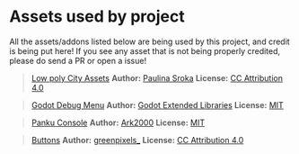 # Assets used by project

All the assets/addons listed below are being used by this project, and credit is being put here!
If you see any asset that is not being properly credited, please do send a PR or open a issue!

> [Low poly City Assets](https://sketchfab.com/3d-models/low-poly-city-assets-3bb6c7a0db9d4acc8d8302932c0c2688)
> **Author:** [Paulina Sroka](https://sketchfab.com/Paulisia)
> **License:** [CC Attribution 4.0](http://creativecommons.org/licenses/by/4.0/)

> [Godot Debug Menu](https://github.com/godot-extended-libraries/godot-debug-menu)
> **Author:** [Godot Extended Libraries](https://github.com/godot-extended-libraries)
> **License:** [MIT](https://github.com/godot-extended-libraries/godot-debug-menu/blob/master/LICENSE.md)

> [Panku Console](https://github.com/Ark2000/PankuConsole)
> **Author:** [Ark2000](https://github.com/Ark2000)
> **License:** [MIT](https://github.com/Ark2000/PankuConsole/blob/master/LICENSE)

> [Buttons](https://greenpixels.itch.io/pixel-art-asset-3)
> **Author:** [greenpixels_](https://greenpixels.itch.io/)
> **License:** [CC Attribution 4.0](http://creativecommons.org/licenses/by/4.0/)
